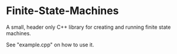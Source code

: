 Finite-State-Machines
=====================

A small, header only C++ library for creating and running finite state machines.

See "example.cpp" on how to use it.
